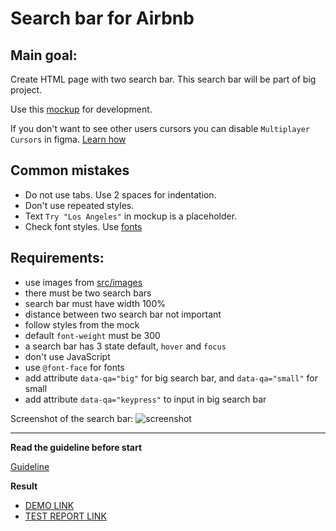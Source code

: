 # Search bar for Airbnb

## Main goal:
Create HTML page with two search bar. This search bar will be part of big
 project.

Use this [mockup](https://www.figma.com/file/kf3AWulK9elrNk34wtpjPw/Airbnb-Search-bar?node-id=0%3A1) 
for development.

If you don't want to see other users cursors you can disable `Multiplayer 
Cursors` in figma. [Learn how](https://mate-academy.github.io/layout_task-guideline/figma.html#multiplayer-cursors)

## Common mistakes
* Do not use tabs. Use 2 spaces for indentation.
* Don't use repeated styles.
* Text `Try "Los Angeles"` in mockup is a placeholder.
* Check font styles. Use [fonts](https://github.com/potyt/fonts/tree/master/macfonts/Avenir)

## Requirements:
* use images from [src/images](src/images)
* there must be two search bars
* search bar must have width 100%
* distance between two search bar not important
* follow styles from the mock
* default `font-weight` must be 300
* a search bar has 3 state default, `hover` and `focus`
* don't use JavaScript
* use `@font-face` for fonts
* add attribute `data-qa="big"` for big search bar, and `data-qa="small"` for 
small
* add attribute `data-qa="keypress"` to input in big search bar


Screenshot of the search bar: 
![screenshot](./references/search-bar-example.png)

---
**Read the guideline before start**

[Guideline](https://github.com/mate-academy/layout_task-guideline/blob/master/README.md)

**Result**

- [DEMO LINK](https://dmitriymush.github.io/layout_search-bar-airbnb/.)
- [TEST REPORT LINK](https://dmitriymush.github.io/layout_search-bar-airbnb/report/html_report/)
